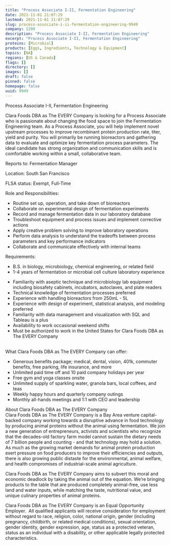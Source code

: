 ```yaml
---
title: "Process Associate I-II, Fermentation Engineering"
date: 2021-11-01 21:07:29
lastmod: 2021-11-01 21:07:29
slug: process-associate-i-ii-fermentation-engineering-9949
company: 1299
description: "Process Associate I-II, Fermentation Engineering"
excerpt: "Process Associate I-II, Fermentation Engineering"
proteins: [Microbial]
products: [Eggs, Ingredients, Technology & Equipment]
topics: [NA]
regions: [US & Canada]
flags: []
directory: []
images: []
draft: false
pinned: false
homepage: false
uuid: 9949
---
```

<p>Process Associate I-II, Fermentation Engineering</p>
<p>Clara Foods DBA as The EVERY Company is looking for a Process Associate who is passionate about changing the food space to join the Fermentation Engineering team. As a Process Associate, you will help implement novel upstream processes to improve recombinant protein production rate, titer, yield and purity. You will primarily be running bioreactors and gathering data to evaluate and optimize key fermentation process parameters. The ideal candidate has strong organization and communication skills and is comfortable working within a small, collaborative team.</p>
<p>Reports to: Fermentation Manager</p>
<p>Location: South San Francisco</p>
<p>FLSA status: Exempt, Full-Time</p>
<p>Role and Responsibilities:</p>
<ul>
<li>Routine set up, operation, and take down of bioreactors</li>
<li>Collaborate on experimental design of fermentation experiments</li>
<li>Record and manage fermentation data in our laboratory database</li>
<li>Troubleshoot equipment and process issues and implement corrective actions</li>
<li>Apply creative problem solving to improve laboratory operations </li>
<li>Perform data analysis to understand the tradeoffs between process parameters and key performance indicators</li>
<li>Collaborate and communicate effectively with internal teams</li>
</ul>
<p>Requirements:</p>
<ul>
<li>B.S. in biology, microbiology, chemical engineering, or related field</li>
<li>1-4 years of fermentation or microbial cell culture laboratory experience </li>
</ul>
<ul>
<li>Familiarity with aseptic technique and microbiology lab equipment including biosafety cabinets, incubators, autoclaves, and plate readers</li>
<li>Technical knowledge of fermentation processes preferred</li>
<li>Experience with handling bioreactors from 250mL - 5L </li>
<li>Experience with design of experiment, statistical analysis, and modeling preferred</li>
<li>Familiarity with data management and visualization with SQL and Tableau is a plus </li>
<li>Availability to work occasional weekend shifts</li>
<li>Must be authorized to work in the United States for Clara Foods DBA as The EVERY Company<br />
	 </li>
</ul>
<p>What Clara Foods DBA as The EVERY Company can offer:</p>
<ul>
<li>Generous benefits package; medical, dental, vision, 401k, commuter benefits, free parking, life insurance, and more</li>
<li>Unlimited paid time off and 10 paid company holidays per year</li>
<li>Free gym and yoga classes onsite</li>
<li>Unlimited supply of sparkling water, granola bars, local coffees, and teas</li>
<li>Weekly happy hours and quarterly company outings</li>
<li>Monthly all-hands meetings and 1:1 with CEO and leadership</li>
</ul>
<p>About Clara Foods DBA as The EVERY Company<br />
Clara Foods DBA as The EVERY Company is a Bay Area venture capital-backed company working towards a disruptive advance in food technology by producing animal proteins without the animal using fermentation. We join a new generation of entrepreneurs, activists and scientists who recognize that the decades-old factory farm model cannot sustain the dietary needs of 7 billion people and counting - and that technology may hold a solution. As much as the growing market demands for animal protein production exert pressure on food producers to improve their efficiencies and outputs, there is also growing public distaste for the environmental, animal welfare, and health compromises of industrial-scale animal agriculture. </p>
<p>Clara Foods DBA as The EVERY Company aims to subvert this moral and economic deadlock by taking the animal out of the equation. We’re bringing products to the table that are produced completely animal-free, use less land and water inputs, while matching the taste, nutritional value, and unique culinary properties of animal proteins.</p>
<p>Clara Foods DBA as The EVERY Company is an Equal Opportunity Employer.  All qualified applicants will receive consideration for employment without regard to race, religion, color, national origin, gender (including pregnancy, childbirth, or related medical conditions), sexual orientation, gender identity, gender expression, age, status as a protected veteran, status as an individual with a disability, or other applicable legally protected characteristics.</p>
